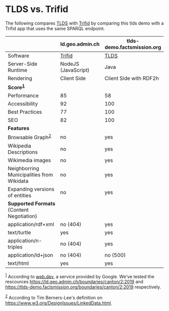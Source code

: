 # TLDS vs. Trifid 

The following compares [TLDS](https://github.com/linked-solutions/tlds) with [Trifid](https://github.com/zazuko/trifid) by comparing this tlds demo with a Trifid app that uses the same SPARQL endpoint.

|                                           | ld.geo.admin.ch                            | tlds-demo.factsmission.org                       |
| ----------------------------------------- | ------------------------------------------ | ------------------------------------------------ |
| Software                                  | [Trifid](https://github.com/zazuko/trifid) | [TLDS](https://github.com/linked-solutions/tlds) |
| Server-Side Runtime                       | NodeJS (JavaScript)                        | Java                                             |
| Rendering                                 | Client Side                                | Client Side with RDF2h                           |
| <b>Score<sup>[1](#f1)</sup></b>                                                                                                           |
| Performance                               | 85                                         |  58                                              |
| Accessibility                             | 92                                         | 100                                              |
| Best Practices                            | 77                                         | 100                                              |
| SEO                                       | 82                                         | 100                                              |
| <b>Features</b>                                                                                                                           |
| Browsable Graph<sup>[2](#f2)</sup>        | no                                         | yes                                              |
| Wikipedia Descriptions                    | no                                         | yes                                              |
| Wikimedia images                          | no                                         | yes                                              |
| Neighborring Municipalities from Wikidata | no                                         | yes                                              |
| Expanding versions of entities            | no                                         | yes                                              |
| <b>Supported Formats</b> (Content Negotiation)                                                                                            |
| application/rdf+xml                       | no (404)                                   | yes                                              |
| text/turtle                               | yes                                        | yes                                              |
| application/n-triples                     | no (404)                                   | yes                                              |
| application/ld+json                       | no (404)                                   | no (500)                                         |
| text/html                                 | yes                                        | yes                                              |

<sup id="f1">[1](#f1)</sup> According to [web.dev](https://web.dev/), a service provided by Google. We've tested the rescources https://ld.geo.admin.ch/boundaries/canton/2:2019 and https://tlds-demo.factsmission.org/boundaries/canton/2:2019 respectively.

<sup id="f2">[2](#f2)</sup> According to Tim Berners-Lee's definition on https://www.w3.org/DesignIssues/LinkedData.html.
